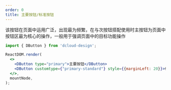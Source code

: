 ```yaml
---
order: 0
title: 主要按钮/标准按钮
---
```



该按钮在页面中运用广泛，出现最为频繁，在与次按钮搭配使用时主按钮为页面中按钮区最为核心的操作，一般用于强调页面中的目标功能操作


```jsx
import { DButton } from 'dcloud-design';

ReactDOM.render(
  <>
    <DButton type="primary">主要按钮</DButton>
    <DButton customtype={"primary-standard"} style={{marginLeft: 20}}>标准按钮</DButton>
  </>,
  mountNode,
);
```
